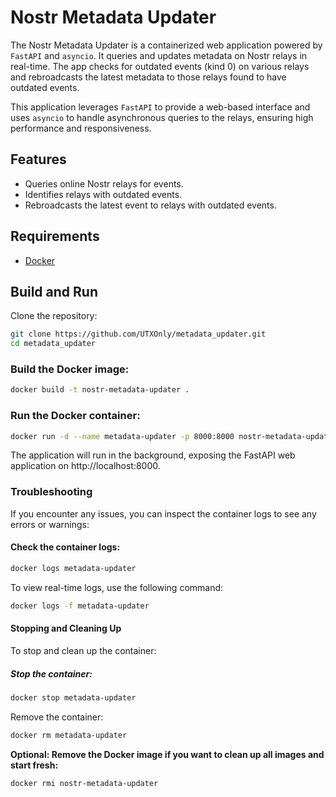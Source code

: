 # Nostr Metadata Updater

The Nostr Metadata Updater is a containerized web application powered by `FastAPI` and `asyncio`. It queries and updates metadata on Nostr relays in real-time. The app checks for outdated events (kind 0) on various relays and rebroadcasts the latest metadata to those relays found to have outdated events.

This application leverages `FastAPI` to provide a web-based interface and uses `asyncio` to handle asynchronous queries to the relays, ensuring high performance and responsiveness.

## Features

- Queries online Nostr relays for events.
- Identifies relays with outdated events.
- Rebroadcasts the latest event to relays with outdated events.


## Requirements

- [Docker](https://docs.docker.com/get-docker/)

## Build and Run

Clone the repository:

```bash
git clone https://github.com/UTXOnly/metadata_updater.git
cd metadata_updater
```

### Build the Docker image:

```bash
docker build -t nostr-metadata-updater .
```
### Run the Docker container:

```bash
docker run -d --name metadata-updater -p 8000:8000 nostr-metadata-updater
```

The application will run in the background, exposing the FastAPI web application on http://localhost:8000.

### Troubleshooting
If you encounter any issues, you can inspect the container logs to see any errors or warnings:

#### Check the container logs:

```bash
docker logs metadata-updater
```
To view real-time logs, use the following command:

```bash
docker logs -f metadata-updater
```

#### Stopping and Cleaning Up

To stop and clean up the container:

##### Stop the container:

```bash
docker stop metadata-updater
```
Remove the container:

```bash
docker rm metadata-updater
```
**Optional: Remove the Docker image if you want to clean up all images and start fresh:**

```bash
docker rmi nostr-metadata-updater
```